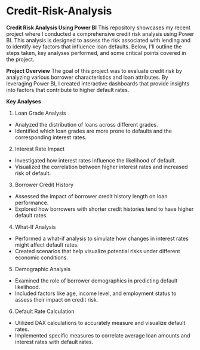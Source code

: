 # Credit-Risk-Analysis



**Credit Risk Analysis Using Power BI**
This repository showcases my recent project where I conducted a comprehensive credit risk analysis using Power BI. This analysis is designed to assess the risk associated with lending and to identify key factors that influence loan defaults. Below, I'll outline the steps taken, key analyses performed, and some critical points covered in the project.

**Project Overview**
The goal of this project was to evaluate credit risk by analyzing various borrower characteristics and loan attributes. By leveraging Power BI, I created interactive dashboards that provide insights into factors that contribute to higher default rates.

**Key Analyses**
1. Loan Grade Analysis
* Analyzed the distribution of loans across different grades.
* Identified which loan grades are more prone to defaults and the corresponding interest rates.
2. Interest Rate Impact
* Investigated how interest rates influence the likelihood of default.
* Visualized the correlation between higher interest rates and increased risk of default.
3. Borrower Credit History
* Assessed the impact of borrower credit history length on loan performance.
* Explored how borrowers with shorter credit histories tend to have higher default rates.
4. What-If Analysis
* Performed a what-if analysis to simulate how changes in interest rates might affect default rates.
* Created scenarios that help visualize potential risks under different economic conditions.
5. Demographic Analysis
* Examined the role of borrower demographics in predicting default likelihood.
* Included factors like age, income level, and employment status to assess their impact on credit risk.
6. Default Rate Calculation
* Utilized DAX calculations to accurately measure and visualize default rates.
* Implemented specific measures to correlate average loan amounts and interest rates with default rates.
